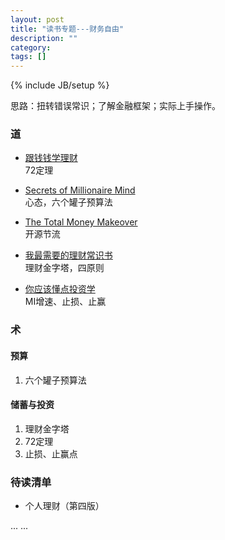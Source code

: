 ```yaml
---
layout: post
title: "读书专题---财务自由"
description: ""
category: 
tags: []
---
```

{% include JB/setup %}

思路：扭转错误常识；了解金融框架；实际上手操作。    

### 道
+ [跟钱钱学理财](https://www.evernote.com/l/ADApjMvufXpE8avJHt7pTLldl-zKVVmFGC4)       
  72定理

+ [Secrets of Millionaire Mind](https://www.evernote.com/l/ADDMsAvEs_9CS7lTgxE3cy7hJTmH6cYoyRk)     
  心态，六个罐子预算法

+ [The Total Money Makeover](https://www.evernote.com/l/ADC0cGzrX0VG9YnNzQgRQaKBtr8TxbjNviE)     
  开源节流

+ [我最需要的理财常识书](https://www.evernote.com/l/ADApjMvufXpE8avJHt7pTLldl-zKVVmFGC4)     
  理财金字塔，四原则

+ [你应该懂点投资学](https://www.evernote.com/l/ADAxY94RpA5GkLB92LL3VMSGxonzUQrWphA)     
   MI增速、止损、止赢


### 术

#### 预算
1. 六个罐子预算法

#### 储蓄与投资
1. 理财金字塔      
2. 72定理     
3. 止损、止赢点



### 待读清单

+ 个人理财（第四版）

... ...
